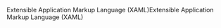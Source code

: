 <span data-ttu-id="821ff-101">Extensible Application Markup Language (XAML)</span><span class="sxs-lookup"><span data-stu-id="821ff-101">Extensible Application Markup Language (XAML)</span></span>